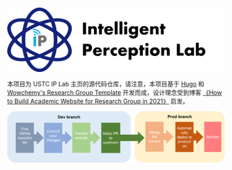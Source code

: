 
![header](assets/media/logo.png)

本项目为 USTC IP Lab 主页的源代码仓库，请注意，本项目基于 [Hugo](https://github.com/gohugoio/hugo) 和 [Wowchemy's Research Group Template](https://wowchemy.com/templates/) 开发而成，设计理念受到博客 [《How to Build Academic Website for Research Group in 2021》](https://jedyang.com/post/how-to-build-academic-research-group-website-in-2021/) 启发。

!['overall workfow'](./flow.png "overall workflow")